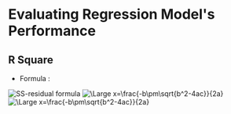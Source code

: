 # Evaluating Regression Model's Performance

## R Square 

- Formula : 

<img src="https://latex.codecogs.com/svg.latex?\Large;SS_{res}=SUM (y_i - y_i^)^2" title="SS-residual formula" />
<img src="https://latex.codecogs.com/svg.latex?\Large;SS_{res}=SUM (y_i - y_i^)^2" title="\Large x=\frac{-b\pm\sqrt{b^2-4ac}}{2a}" />

<img src="https://latex.codecogs.com/svg.latex?\Large;R^2=1-\frac{SS_{res}}{SS_{tot}}" title="\Large x=\frac{-b\pm\sqrt{b^2-4ac}}{2a}" />

